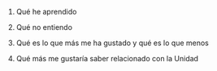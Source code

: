 1. Qué he aprendido

5. Qué no entiendo
6. Qué es lo que más me ha gustado y qué es lo que menos
7. Qué más me gustaría saber relacionado con la Unidad
